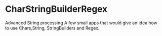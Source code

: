 # CharStringBuilderRegex
Advanced String processing
A few small apps that would give an idea how to use Chars,String, StringBuilders and Regex.
